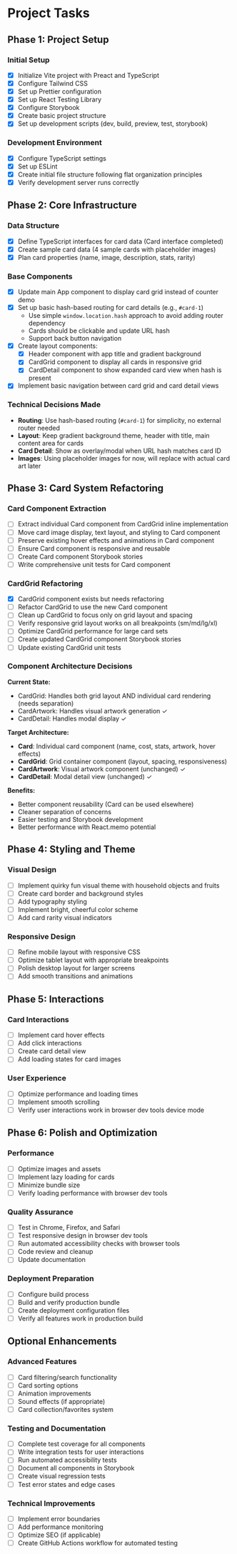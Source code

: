 # Project Tasks

## Phase 1: Project Setup

### Initial Setup

- [x] Initialize Vite project with Preact and TypeScript
- [x] Configure Tailwind CSS
- [x] Set up Prettier configuration
- [x] Set up React Testing Library
- [x] Configure Storybook
- [x] Create basic project structure
- [x] Set up development scripts (dev, build, preview, test, storybook)

### Development Environment

- [x] Configure TypeScript settings
- [x] Set up ESLint
- [x] Create initial file structure following flat organization principles
- [x] Verify development server runs correctly

## Phase 2: Core Infrastructure

### Data Structure

- [x] Define TypeScript interfaces for card data (Card interface completed)
- [x] Create sample card data (4 sample cards with placeholder images)
- [x] Plan card properties (name, image, description, stats, rarity)

### Base Components

- [x] Update main App component to display card grid instead of counter demo
- [x] Set up basic hash-based routing for card details (e.g., `#card-1`)
  - Use simple `window.location.hash` approach to avoid adding router dependency
  - Cards should be clickable and update URL hash
  - Support back button navigation
- [x] Create layout components:
  - [x] Header component with app title and gradient background
  - [x] CardGrid component to display all cards in responsive grid
  - [x] CardDetail component to show expanded card view when hash is present
- [x] Implement basic navigation between card grid and card detail views

### Technical Decisions Made

- **Routing**: Use hash-based routing (`#card-1`) for simplicity, no external router needed
- **Layout**: Keep gradient background theme, header with title, main content area for cards
- **Card Detail**: Show as overlay/modal when URL hash matches card ID
- **Images**: Using placeholder images for now, will replace with actual card art later

## Phase 3: Card System Refactoring

### Card Component Extraction

- [ ] Extract individual Card component from CardGrid inline implementation
- [ ] Move card image display, text layout, and styling to Card component
- [ ] Preserve existing hover effects and animations in Card component
- [ ] Ensure Card component is responsive and reusable
- [ ] Create Card component Storybook stories
- [ ] Write comprehensive unit tests for Card component

### CardGrid Refactoring

- [x] CardGrid component exists but needs refactoring
- [ ] Refactor CardGrid to use the new Card component
- [ ] Clean up CardGrid to focus only on grid layout and spacing
- [ ] Verify responsive grid layout works on all breakpoints (sm/md/lg/xl)
- [ ] Optimize CardGrid performance for large card sets
- [ ] Create updated CardGrid component Storybook stories
- [ ] Update existing CardGrid unit tests

### Component Architecture Decisions

**Current State:**

- CardGrid: Handles both grid layout AND individual card rendering (needs separation)
- CardArtwork: Handles visual artwork generation ✓
- CardDetail: Handles modal display ✓

**Target Architecture:**

- **Card**: Individual card component (name, cost, stats, artwork, hover effects)
- **CardGrid**: Grid container component (layout, spacing, responsiveness)
- **CardArtwork**: Visual artwork component (unchanged) ✓
- **CardDetail**: Modal detail view (unchanged) ✓

**Benefits:**

- Better component reusability (Card can be used elsewhere)
- Cleaner separation of concerns
- Easier testing and Storybook development
- Better performance with React.memo potential

## Phase 4: Styling and Theme

### Visual Design

- [ ] Implement quirky fun visual theme with household objects and fruits
- [ ] Create card border and background styles
- [ ] Add typography styling
- [ ] Implement bright, cheerful color scheme
- [ ] Add card rarity visual indicators

### Responsive Design

- [ ] Refine mobile layout with responsive CSS
- [ ] Optimize tablet layout with appropriate breakpoints
- [ ] Polish desktop layout for larger screens
- [ ] Add smooth transitions and animations

## Phase 5: Interactions

### Card Interactions

- [ ] Implement card hover effects
- [ ] Add click interactions
- [ ] Create card detail view
- [ ] Add loading states for card images

### User Experience

- [ ] Optimize performance and loading times
- [ ] Implement smooth scrolling
- [ ] Verify user interactions work in browser dev tools device mode

## Phase 6: Polish and Optimization

### Performance

- [ ] Optimize images and assets
- [ ] Implement lazy loading for cards
- [ ] Minimize bundle size
- [ ] Verify loading performance with browser dev tools

### Quality Assurance

- [ ] Test in Chrome, Firefox, and Safari
- [ ] Test responsive design in browser dev tools
- [ ] Run automated accessibility checks with browser tools
- [ ] Code review and cleanup
- [ ] Update documentation

### Deployment Preparation

- [ ] Configure build process
- [ ] Build and verify production bundle
- [ ] Create deployment configuration files
- [ ] Verify all features work in production build

## Optional Enhancements

### Advanced Features

- [ ] Card filtering/search functionality
- [ ] Card sorting options
- [ ] Animation improvements
- [ ] Sound effects (if appropriate)
- [ ] Card collection/favorites system

### Testing and Documentation

- [ ] Complete test coverage for all components
- [ ] Write integration tests for user interactions
- [ ] Run automated accessibility tests
- [ ] Document all components in Storybook
- [ ] Create visual regression tests
- [ ] Test error states and edge cases

### Technical Improvements

- [ ] Implement error boundaries
- [ ] Add performance monitoring
- [ ] Optimize SEO (if applicable)
- [ ] Create GitHub Actions workflow for automated testing
